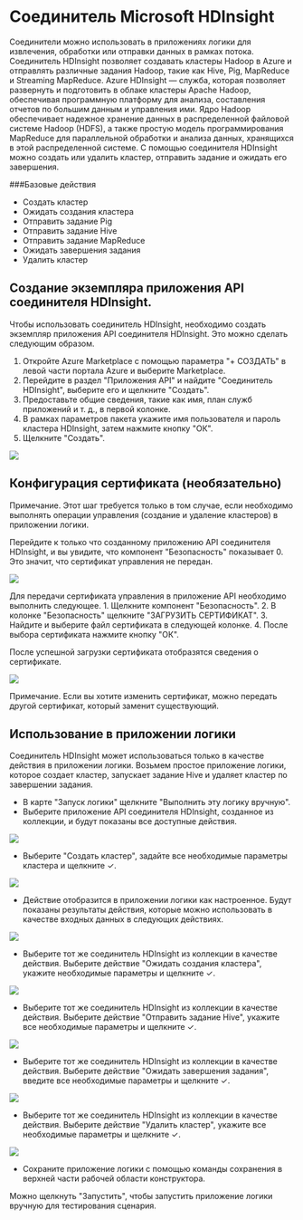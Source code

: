 <properties
   pageTitle="Соединитель HDInsight"
   description="Использование соединителя HDInsight"
   services="app-service\logic"
   documentationCenter=".net,nodejs,java"
   authors="anuragdalmia"
   manager="dwrede"
   editor=""/>

<tags
   ms.service="app-service-logic"
   ms.devlang="multiple"
   ms.topic="article"
   ms.tgt_pltfrm="na"
   ms.workload="integration"
   ms.date="07/02/2015"
   ms.author="sameerch"/>


# Соединитель Microsoft HDInsight #

Соединители можно использовать в приложениях логики для извлечения, обработки или отправки данных в рамках потока. Соединитель HDInsight позволяет создавать кластеры Hadoop в Azure и отправлять различные задания Hadoop, такие как Hive, Pig, MapReduce и Streaming MapReduce. Azure HDInsight — служба, которая позволяет развернуть и подготовить в облаке кластеры Apache Hadoop, обеспечивая программную платформу для анализа, составления отчетов по большим данным и управления ими. Ядро Hadoop обеспечивает надежное хранение данных в распределенной файловой системе Hadoop (HDFS), а также простую модель программирования MapReduce для параллельной обработки и анализа данных, хранящихся в этой распределенной системе. С помощью соединителя HDInsight можно создать или удалить кластер, отправить задание и ожидать его завершения.

###Базовые действия

- Создать кластер
- Ожидать создания кластера
- Отправить задание Pig
- Отправить задание Hive
- Отправить задание MapReduce
- Ожидать завершения задания
- Удалить кластер


## Создание экземпляра приложения API соединителя HDInsight. ##

Чтобы использовать соединитель HDInsight, необходимо создать экземпляр приложения API соединителя HDInsight. Это можно сделать следующим образом.

1. Откройте Azure Marketplace с помощью параметра "+ СОЗДАТЬ" в левой части портала Azure и выберите Marketplace.
2. Перейдите в раздел "Приложения API" и найдите "Соединитель HDInsight", выберите его и щелкните "Создать".
3. Предоставьте общие сведения, такие как имя, план служб приложений и т. д., в первой колонке.
4. В рамках параметров пакета укажите имя пользователя и пароль кластера HDInsight, затем нажмите кнопку "ОК".
5. Щелкните "Создать".


 ![][1]

## Конфигурация сертификата (необязательно) ##

Примечание. Этот шаг требуется только в том случае, если необходимо выполнять операции управления (создание и удаление кластеров) в приложении логики.

Перейдите к только что созданному приложению API соединителя HDInsight, и вы увидите, что компонент "Безопасность" показывает 0. Это значит, что сертификат управления не передан.

![][2]

Для передачи сертификата управления в приложение API необходимо выполнить следующее. 1. Щелкните компонент "Безопасность". 2. В колонке "Безопасность" щелкните "ЗАГРУЗИТЬ СЕРТИФИКАТ". 3. Найдите и выберите файл сертификата в следующей колонке. 4. После выбора сертификата нажмите кнопку "ОК".

После успешной загрузки сертификата отобразятся сведения о сертификате.

![][3]

Примечание. Если вы хотите изменить сертификат, можно передать другой сертификат, который заменит существующий.

## Использование в приложении логики ##

Соединитель HDInsight может использоваться только в качестве действия в приложении логики. Возьмем простое приложение логики, которое создает кластер, запускает задание Hive и удаляет кластер по завершении задания.


- В карте "Запуск логики" щелкните "Выполнить эту логику вручную".
- Выберите приложение API соединителя HDInsight, созданное из коллекции, и будут показаны все доступные действия.

![][5]


- Выберите "Создать кластер", задайте все необходимые параметры кластера и щелкните ✓.

![][6]



- Действие отобразится в приложении логики как настроенное. Будут показаны результаты действия, которые можно использовать в качестве входных данных в следующих действиях.

![][7]



- Выберите тот же соединитель HDInsight из коллекции в качестве действия. Выберите действие "Ожидать создания кластера", укажите необходимые параметры и щелкните ✓.

![][8]



- Выберите тот же соединитель HDInsight из коллекции в качестве действия. Выберите действие "Отправить задание Hive", укажите все необходимые параметры и щелкните ✓.

![][9]



- Выберите тот же соединитель HDInsight из коллекции в качестве действия. Выберите действие "Ожидать завершения задания", введите все необходимые параметры и щелкните ✓.

![][10]



- Выберите тот же соединитель HDInsight из коллекции в качестве действия. Выберите действие "Удалить кластер", укажите все необходимые параметры и щелкните ✓.

![][11]

- Сохраните приложение логики с помощью команды сохранения в верхней части рабочей области конструктора.

Можно щелкнуть "Запустить", чтобы запустить приложение логики вручную для тестирования сценария.

<!--Image references-->
[1]: ./media/app-service-logic-connector-hdinsight/Create.jpg
[2]: ./media/app-service-logic-connector-hdinsight/CertNotConfigured.jpg
[3]: ./media/app-service-logic-connector-hdinsight/CertConfigured.jpg
[5]: ./media/app-service-logic-connector-hdinsight/LogicApp1.jpg
[6]: ./media/app-service-logic-connector-hdinsight/LogicApp2.jpg
[7]: ./media/app-service-logic-connector-hdinsight/LogicApp3.jpg
[8]: ./media/app-service-logic-connector-hdinsight/LogicApp4.jpg
[9]: ./media/app-service-logic-connector-hdinsight/LogicApp5.jpg
[10]: ./media/app-service-logic-connector-hdinsight/LogicApp6.jpg
[11]: ./media/app-service-logic-connector-hdinsight/LogicApp7.jpg

<!---HONumber=July15_HO4-->